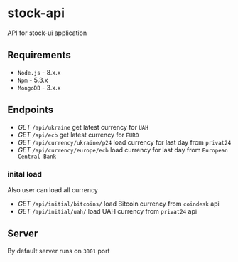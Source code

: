 # stock-api

API for stock-ui application

## Requirements

* `Node.js` - 8.x.x
* `Npm` - 5.3.x
* `MongoDB` - 3.x.x

## Endpoints

* *GET* `/api/ukraine` get latest currency for `UAH`
* *GET* `/api/ecb` get latest currency for `EURO`
* *GET* `/api/currency/ukraine/p24` load currency for last day from `privat24`
* *GET* `/api/currency/europe/ecb` load currency for last day from `European Central Bank`

### inital load

Also user can load all currency

* *GET* `/api/initial/bitcoins/` load Bitcoin currency from `coindesk` api
* *GET* `/api/initial/uah/` load UAH currency from `privat24` api

## Server

By default server runs on `3001` port